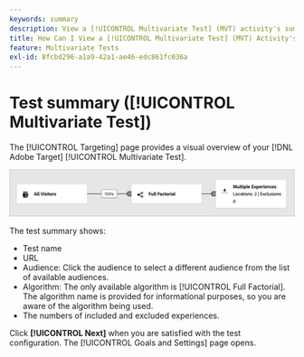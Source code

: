 ```yaml
---
keywords: summary
description: View a [!UICONTROL Multivariate Test] (MVT) activity's summary that provides a visual overview of your activity in [!DNL Adobe Target].
title: How Can I View a [!UICONTROL Multivariate Test] (MVT) Activity's Summary?
feature: Multivariate Tests
exl-id: 8fcbd296-a1a9-42a1-ae46-edc861fc036a
---
```

# Test summary ([!UICONTROL Multivariate Test])

The [!UICONTROL Targeting] page provides a visual overview of your [!DNL Adobe Target] [!UICONTROL Multivariate Test].

![Test summary dialog box](/help/main/c-activities/c-multivariate-testing/t-create-multivariate-test/assets/summary-new.png)

The test summary shows:

* Test name 
* URL 
* Audience: Click the audience to select a different audience from the list of available audiences. 
* Algorithm: The only available algorithm is [!UICONTROL Full Factorial]. The algorithm name is provided for informational purposes, so you are aware of the algorithm being used. 
* The numbers of included and excluded experiences.

Click **[!UICONTROL Next]** when you are satisfied with the test configuration. The [!UICONTROL Goals and Settings] page opens.
